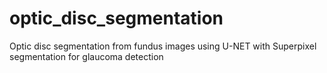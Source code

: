 # optic_disc_segmentation
Optic disc segmentation from fundus images using U-NET with Superpixel segmentation for glaucoma detection
